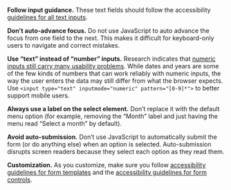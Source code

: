 **Follow input guidance.** These text fields should follow the accessibility  <a href="https://designsystem.digital.gov/components/text-input/">guidelines for all text inputs</a>. 

**Don't auto-advance focus.** Do not use JavaScript to auto advance the focus from one field to the next. This makes it difficult for keyboard-only users to navigate and correct mistakes. 

**Use “text” instead of “number” inputs.** Research indicates that <a href="https://technology.blog.gov.uk/2020/02/24/why-the-gov-uk-design-system-team-changed-the-input-type-for-numbers/">numeric inputs still carry many usability problems</a>. While dates and years are some of the few kinds of numbers that can work reliably with numeric inputs, the way the user enters the data may still differ from what the browser expects. Use `<input type="text" inputmode="numeric" pattern="[0-9]*">` to better support mobile users. 

**Always use a label on the select element.** Don’t replace it with the default menu option (for example, removing the “Month” label and just having the menu read “Select a month” by default).

**Avoid auto-submission.** Don’t use JavaScript to automatically submit the form (or do anything else) when an option is selected. Auto-submission disrupts screen readers because they select each option as they read them.

**Customization.** As you customize, make sure you follow [accessibility guidelines for form templates](https://designsystem.digital.gov/templates/form-templates/) and the [accessibility guidelines for form controls](https://designsystem.digital.gov/components/form/).
